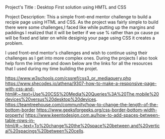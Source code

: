 Project's Title : Desktop First solution using HMTL and CSS

Project Description:
This a simple front-end mentor challenge to build a recipie page using HTML and CSS. 
As the project was fairly simple to build there were some challenges,I faced like while 
putting up the margins and paddings I realized that it will be better if we use % rather 
than px cause px will be fixed and later on while desiginig your page using CSS it creates a problem.

I used front-end mentor's challenges and wish to continue using their challenges as I get into more 
complex ones. During the projects I also took help form the internet and down below are the links for
all the resources that I used during my time building the projet.

https://www.w3schools.com/cssref/css3_pr_mediaquery.php
https://www.shecodes.io/athena/9307-how-to-make-a-responsive-page-with-css-and-html#:~:text=Use%20CSS%20Media%20Queries%3A%20The,mobile%20devices%20versus%20desktop%20devices.
https://teamtreehouse.com/community/how-to-change-the-length-of-the-bottom-border
https://www.geeksforgeeks.org/css-border-bottom-width-property/
https://www.keentodesign.com.au/how-to-add-spaces-between-table-rows-in-html/#:~:text=To%20change%20the%20space%20between,and%20vertical%20spacings%20between%20cells.
